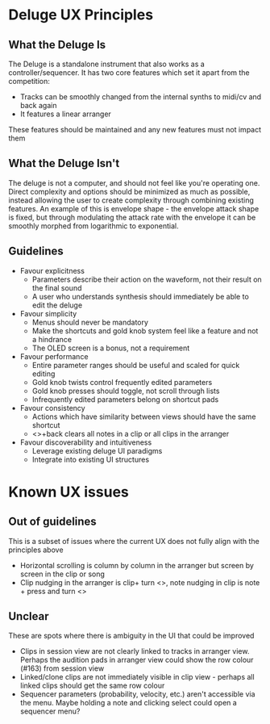 # Deluge UX Principles
## What the Deluge Is

The Deluge is a standalone instrument that also works as a controller/sequencer. It has two core features which set it apart from the competition:

* Tracks can be smoothly changed from the internal synths to midi/cv and back again
* It features a linear arranger 

These features should be maintained and any new features must not impact them

## What the Deluge Isn't
The deluge is not a computer, and should not feel like you're operating one. Direct complexity and options should be minimized as much as possible, instead allowing the user to create complexity through combining existing features. An example of this is envelope shape - the envelope attack shape is fixed, but through modulating the attack rate with the envelope it can be smoothly morphed from logarithmic to exponential.

## Guidelines

* Favour explicitness 
    - Parameters describe their action on the waveform, not their result on the final sound
    - A user who understands synthesis should immediately be able to edit the deluge
* Favour simplicity
    - Menus should never be mandatory
    - Make the shortcuts and gold knob system feel like a feature and not a hindrance 
    - The OLED screen is a bonus, not a requirement
* Favour performance
    - Entire parameter ranges should be useful and scaled for quick editing
    - Gold knob twists control frequently edited parameters
    - Gold knob presses should toggle, not scroll through lists
    - Infrequently edited parameters belong on shortcut pads
* Favour consistency
    - Actions which have similarity between views should have the same shortcut
    - <>+back clears all notes in a clip or all clips in the arranger
* Favour discoverability and intuitiveness
    - Leverage existing deluge UI paradigms
    - Integrate into existing UI structures


# Known UX issues

## Out of guidelines
This is a subset of issues where the current UX does not fully align with the principles above

* Horizontal scrolling is column by column in the arranger but screen by screen in the clip or song
* Clip nudging in the arranger is clip+ turn <>, note nudging in clip is note + press and turn <>

## Unclear

These are spots where there is ambiguity in the UI that could be improved

* Clips in session view are not clearly linked to tracks in arranger view. Perhaps the audition pads in arranger view could show the row colour (#163) from session view
* Linked/clone clips are not immediately visible in clip view - perhaps all linked clips should get the same row colour
* Sequencer parameters (probability, velocity, etc.) aren't accessible via the menu. Maybe holding a note and clicking select could open a sequencer menu?
